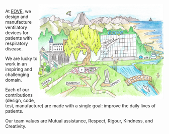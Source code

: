 <img align="right" width="400" height="300" src="./profile/img/eove-valeurs.png">

At [EOVE](https://eove.fr), we design and manufacture ventilatory devices for patients with respiratory disease.

We are lucky to work in an inspiring and challenging domain.

Each of our contributions (design, code, test, manufacture) are made with a single goal: improve the daily lives of patients.

Our team values are Mutual assistance, Respect, Rigour, Kindness, and Creativity.


